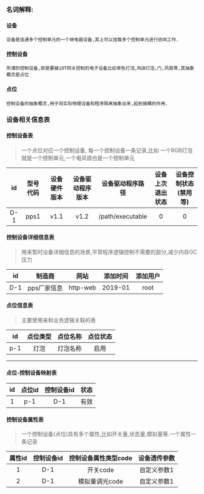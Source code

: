 



### 名词解释:

#### 设备
    设备是连通多个控制单元的一个继电器设备,其上可以挂载多个控制单元进行协同工作.

#### 控制设备
    所谓的控制设备,即是要被iOT网关控制的电子设备比如单色灯泡,RGB灯泡,门,风扇等,其抽象概念是点位

#### 点位
    控制设备的抽象概念,用于将实际物理设备和程序隔离抽象出来,起到接耦的作用. 

### 设备相关信息表

####  控制设备表  

> 一个点位对应一个控制设备, 每一个控制设备一条记录,比如 一个RGB灯泡就是一个控制单元,一个电风扇也是一个控制单元


|id | 型号代码 | 设备硬件版本| 设备驱动程序版本| 设备驱动程序路径 |设备上次退出状态 |设备控制状态(禁用等)|
|:---:|:---:|:---:|:---:|:---:|:---:|:---:|
| D-1 | pps1    |  v1.1   |       v1.2   |    /path/executable | 0      |      0|

#### 控制设备详细信息表
>用来暂时设备详细信息的场景,平常程序逻辑控制不需要的部分,减少内存GC压力

|id | 制造商    |    网站  |    添加时间 | 添加用户 |
|:---:|:---:|:---:|:---:|:---:|
|D-1 | pps厂家信息 |  http-web | 2019-01  |root|


#### 点位信息表 
>主要使用来和业务逻辑关联的表

|id | 点位类型 | 点位名称|点位状态|
|:---:|:---:|:---:|:---:|
|p-1  | 灯泡  |  灯泡名称 |启用|

---


#### 点位-控制设备映射表

| 	id|  点位id |  控制设备id| 状态|
|:---:|:---:|:---:|:---:|
|1  |  p-1  |    D-1    |   有效|

#### 控制设备属性表
> 一个控制设备(点位)具有多个属性,比如开关量,状态量,模拟量等.一个属性一条记录

|   属性id | 控制设备id  |   控制设备属性类型code| 设备透传参数 |
|:---:|:---:|:---:|:---:|
|   1 |  D-1  | 开关code|自定义参数1|
| 2 |  D-1   | 模拟量调光code|自定义参数1|


